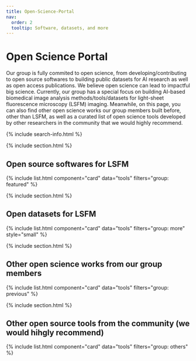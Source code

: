 ```yaml
---
title: Open-Science-Portal
nav:
  order: 2
  tooltip: Software, datasets, and more
---
```


# <i class="fas fa-tools"></i> Open Science Portal

Our group is fully commited to open science, from developing/contributing to open source softwares to building public datasets for AI research as well as open access publications. We believe open science can lead to impactful big science. Currently, our group has a special focus on building AI-based biomedical image analysis methods/tools/datasets for light-sheet fluorescence microscopy (LSFM) imaging. Meanwhile, on this page, you can also find other open science works our group members built before, other than LSFM, as well as a curated list of open science tools developed by other researchers in the community that we would highly recommend. 

{% include search-info.html %}

{% include section.html %}

## Open source softwares for LSFM

{% include list.html component="card" data="tools" filters="group: featured" %}

{% include section.html %}

## Open datasets for LSFM

{% include list.html component="card" data="tools" filters="group: more" style="small" %}


{% include section.html %}

## Other open science works from our group members

{% include list.html component="card" data="tools" filters="group: previous" %}

{% include section.html %}

## Other open source tools from the community (we would hihgly recommend)

{% include list.html component="card" data="tools" filters="group: others" %}